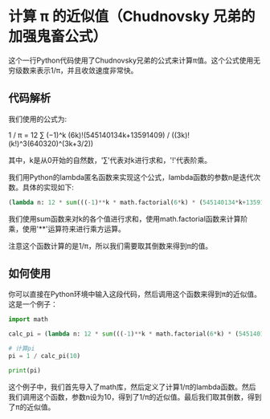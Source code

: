 # 计算 π 的近似值（Chudnovsky 兄弟的加强鬼畜公式）

这个一行Python代码使用了Chudnovsky兄弟的公式来计算π值。这个公式使用无穷级数来表示1/π，并且收敛速度非常快。

## 代码解析

我们使用的公式为:

1 / π = 12 ∑ (−1)^k (6k)!(545140134k+13591409) / ((3k)!(k!)^3(640320)^(3k+3/2))

其中，k是从0开始的自然数，'∑'代表对k进行求和，'!'代表阶乘。

我们用Python的lambda匿名函数来实现这个公式，lambda函数的参数n是迭代次数。具体的实现如下:

```python
(lambda n: 12 * sum(((-1)**k * math.factorial(6*k) * (545140134*k+13591409)) / (math.factorial(3*k) * (math.factorial(k)**3) * ((640320)**(3*k + 3/2))) for k in range(n)))
```

我们使用sum函数来对k的各个值进行求和，使用math.factorial函数来计算阶乘，使用'**'运算符来进行乘方运算。

注意这个函数计算的是1/π，所以我们需要取其倒数来得到π的值。

## 如何使用

你可以直接在Python环境中输入这段代码，然后调用这个函数来得到π的近似值。这是一个例子：

```python
import math

calc_pi = (lambda n: 12 * sum(((-1)**k * math.factorial(6*k) * (545140134*k+13591409)) / (math.factorial(3*k) * (math.factorial(k)**3) * ((640320)**(3*k + 3/2))) for k in range(n)))

# 计算pi
pi = 1 / calc_pi(10)

print(pi)
```

这个例子中，我们首先导入了math库，然后定义了计算1/π的lambda函数。然后我们调用这个函数，参数n设为10，得到了1/π的近似值。最后我们取其倒数，得到了π的近似值。